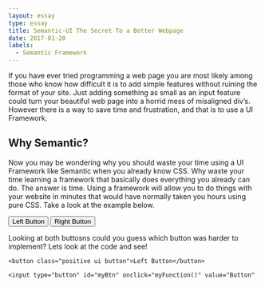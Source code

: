 ```yaml
---
layout: essay
type: essay
title: Semantic-UI The Secret To a Better Webpage
date: 2017-01-20
labels:
  - Semantic Framework
---
```


  <link rel="stylesheet" href="https://cdnjs.cloudflare.com/ajax/libs/semantic-ui/2.2.2/semantic.min.css">
  <link rel="stylesheet" href="style.css">
  <script type="text/javascript" src="https://cdnjs.cloudflare.com/ajax/libs/jquery/3.1.0/jquery.min.js"></script>
  <script type="text/javascript" src="https://cdnjs.cloudflare.com/ajax/libs/semantic-ui/2.2.2/semantic.min.js"></script>

<p> If you have ever tried programming a web page you are most likely among those who know how difficult it is to add simple features without 
 ruining the format of your site. Just adding something as small as an input feature could turn your beautiful web page into a horrid 
 mess of misaligned div’s. However there is a way to save time and frustration, and that is to use a UI Framework. </p>
  
<h2> Why Semantic?</h2>
  
<p> Now you may be wondering why you should waste your time using a UI Framework like Semantic when you already know CSS. 
 Why waste your time learning a framework that basically does everything you already can do. The answer is time. 
 Using a framework will allow you to do things with your website in minutes that would have normally taken you hours using pure CSS. 
 Take a look at the example below.</p>
 
<div class="ui ordered horizontal list">
  <a class="fitted item"><button class="positive ui button">Left Button</button></a>
  <a class="fitted item"><input type="button" id="myBtn" onclick="myFunction()" value="Right Button"></a>
</div>

<p> Looking at both buttosns could you guess which button was harder to implement? Lets look at the code and see! </p>

```
<button class="positive ui button">Left Button</button>

<input type="button" id="myBtn" onclick="myFunction()" value="Button"
```

